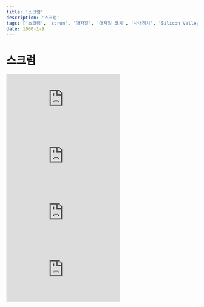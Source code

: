 ```yaml
---
title: '스크럼'
description: '스크럼'
tags: ['스크럼', 'scrum', '애자일', '애자일 코치', '사내정치', 'Silicon Valley']
date: 1000-1-9
---
```


# 스크럼

<iframe class="codepen" src="https://www.youtube.com/embed/Ps4nSgyieIw" title="Silicon Valley - 'Scrum'" frameborder="0" allow="accelerometer; autoplay; clipboard-write; encrypted-media; gyroscope; picture-in-picture; web-share" allowfullscreen></iframe>

<iframe class="codepen" src="https://www.youtube.com/embed/bB340S0tGf8" title="Interview with an Agile Coach - Sprint1" frameborder="0" allow="accelerometer; autoplay; clipboard-write; encrypted-media; gyroscope; picture-in-picture; web-share" allowfullscreen></iframe>

<iframe class="codepen" src="https://www.youtube.com/embed/A-H-xZ5ZXgo" title="Interview with an Agile Coach - Sprint2" frameborder="0" allow="accelerometer; autoplay; clipboard-write; encrypted-media; gyroscope; picture-in-picture; web-share" allowfullscreen></iframe>

<iframe class="codepen" src="https://www.youtube.com/embed/GGbsgs611MM" title="Shit Bad Scrum Masters Say" frameborder="0" allow="accelerometer; autoplay; clipboard-write; encrypted-media; gyroscope; picture-in-picture; web-share" allowfullscreen></iframe>
